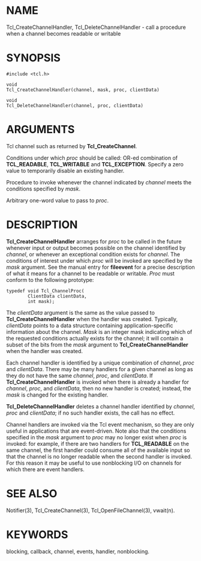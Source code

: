 # NAME

Tcl_CreateChannelHandler, Tcl_DeleteChannelHandler - call a procedure
when a channel becomes readable or writable

# SYNOPSIS

    #include <tcl.h>

    void
    Tcl_CreateChannelHandler(channel, mask, proc, clientData)

    void
    Tcl_DeleteChannelHandler(channel, proc, clientData)

# ARGUMENTS

Tcl channel such as returned by **Tcl_CreateChannel**.

Conditions under which *proc* should be called: OR-ed combination of
**TCL_READABLE**, **TCL_WRITABLE** and **TCL_EXCEPTION**. Specify a zero
value to temporarily disable an existing handler.

Procedure to invoke whenever the channel indicated by *channel* meets
the conditions specified by *mask*.

Arbitrary one-word value to pass to *proc*.

# DESCRIPTION

**Tcl_CreateChannelHandler** arranges for *proc* to be called in the
future whenever input or output becomes possible on the channel
identified by *channel*, or whenever an exceptional condition exists for
*channel*. The conditions of interest under which *proc* will be invoked
are specified by the *mask* argument. See the manual entry for
**fileevent** for a precise description of what it means for a channel
to be readable or writable. *Proc* must conform to the following
prototype:

    typedef void Tcl_ChannelProc(
            ClientData clientData,
            int mask);

The *clientData* argument is the same as the value passed to
**Tcl_CreateChannelHandler** when the handler was created. Typically,
*clientData* points to a data structure containing application-specific
information about the channel. *Mask* is an integer mask indicating
which of the requested conditions actually exists for the channel; it
will contain a subset of the bits from the *mask* argument to
**Tcl_CreateChannelHandler** when the handler was created.

Each channel handler is identified by a unique combination of *channel*,
*proc* and *clientData*. There may be many handlers for a given channel
as long as they do not have the same *channel*, *proc*, and
*clientData*. If **Tcl_CreateChannelHandler** is invoked when there is
already a handler for *channel*, *proc*, and *clientData*, then no new
handler is created; instead, the *mask* is changed for the existing
handler.

**Tcl_DeleteChannelHandler** deletes a channel handler identified by
*channel*, *proc* and *clientData*; if no such handler exists, the call
has no effect.

Channel handlers are invoked via the Tcl event mechanism, so they are
only useful in applications that are event-driven. Note also that the
conditions specified in the *mask* argument to *proc* may no longer
exist when *proc* is invoked: for example, if there are two handlers for
**TCL_READABLE** on the same channel, the first handler could consume
all of the available input so that the channel is no longer readable
when the second handler is invoked. For this reason it may be useful to
use nonblocking I/O on channels for which there are event handlers.

# SEE ALSO

Notifier(3), Tcl_CreateChannel(3), Tcl_OpenFileChannel(3), vwait(n).

# KEYWORDS

blocking, callback, channel, events, handler, nonblocking.
